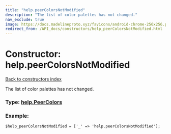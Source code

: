 ```yaml
---
title: "help.peerColorsNotModified"
description: "The list of color palettes has not changed."
nav_exclude: true
image: https://docs.madelineproto.xyz/favicons/android-chrome-256x256.png
redirect_from: /API_docs/constructors/help_peerColorsNotModified.html
---
```

# Constructor: help.peerColorsNotModified  
[Back to constructors index](/API_docs/constructors/index.html)



The list of color palettes has not changed.




### Type: [help.PeerColors](/API_docs/types/help.PeerColors.html)


### Example:

```
$help_peerColorsNotModified = ['_' => 'help.peerColorsNotModified'];
```  
